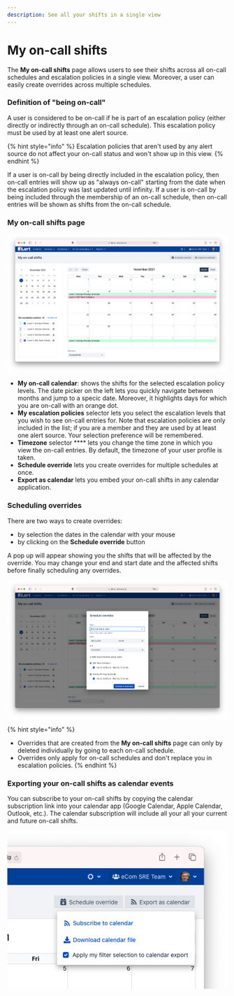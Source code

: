 ```yaml
---
description: See all your shifts in a single view
---
```


# My on-call shifts

The **My on-call shifts** page allows users to see their shifts across all on-call schedules and escalation policies in a single view. Moreover,  a user can easily create overrides across multiple schedules.

### Definition of "being on-call"

A user is considered to be on-call if he is part of an escalation policy (either directly or indirectly through an on-call schedule). This escalation policy must be used by at least one alert source.&#x20;

{% hint style="info" %}
Escalation policies that aren't used by any alert source do not affect your on-call status and won't show up in this view.
{% endhint %}

If a user is on-call by being directly included in the escalation policy, then on-call entries will show up as "always on-call" starting from the date when the escalation policy was last updated until infinity. If a user is on-call by being included through the membership of an on-call schedule, then on-call entries will be shown as shifts from the on-call schedule.

### My on-call shifts page

![](../../.gitbook/assets/screenshot-2021-08-04-at-17.24.34.png)

* **My on-call calendar**: shows the shifts for the selected escalation policy levels. The date picker on the left lets you quickly navigate between months and jump to a specic date. Moreover, it highlights days for which you are on-call with an orange dot.
* **My escalation policies** selector lets you select the escalation levels that you wish to see on-call entries for. Note that escalation policies are only included in the list; if you are a member and they are used by at least one alert source. Your selection preference will be remembered.
* **Timezone** selector **** lets you change the time zone in which you view the on-call entries. By default, the timezone of your user profile is taken.
* **Schedule override** lets you create overrides for multiple schedules at once.&#x20;
* **Export as calendar** lets you embed your on-call shifts in any calendar application.&#x20;

### Scheduling overrides

There are two ways to create overrides:

* by selection the dates in the calendar with your mouse
* by clicking on the **Schedule override** button

A pop up will appear showing you the shifts that will be affected by the override. You may change your end and start date and the affected shifts before finally scheduling any overrides.

![](../../.gitbook/assets/screenshot-2021-08-04-at-17.25.45.png)

{% hint style="info" %}
* Overrides that are created from the **My on-call shifts** page can only by deleted individually by going to each on-call schedule.
* Overrides only apply for on-call schedules and don't replace you in escalation policies.
{% endhint %}

### Exporting your on-call shifts as calendar events

You can subscribe to your on-call shifts by copying the calendar subscription link into your calendar app (Google Calendar, Apple Calendar, Outlook, etc.). The calendar subscription will include all your all your current and future on-call shifts.

![](../../.gitbook/assets/screenshot-2021-08-04-at-17.26.55.png)

